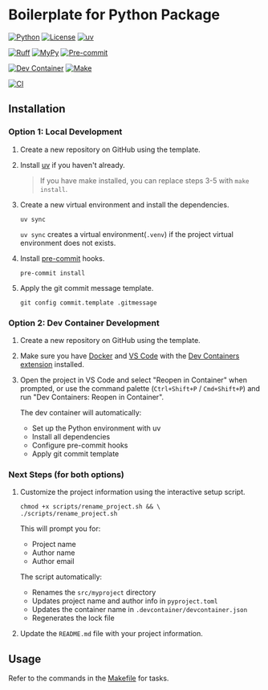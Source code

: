 # Boilerplate for Python Package

<!-- Core Technologies -->
[![Python](https://img.shields.io/badge/python-3.12+-blue.svg)](https://www.python.org/downloads/)
[![License](https://img.shields.io/badge/license-MIT-green.svg)](https://github.com/jseop-lim/boilerplate-python/blob/main/LICENSE)
[![uv](https://img.shields.io/endpoint?url=https://raw.githubusercontent.com/astral-sh/uv/main/assets/badge/v0.json&label=managed%20by&labelColor=grey&color=blue)](https://github.com/astral-sh/uv)

<!-- Code Quality -->
[![Ruff](https://img.shields.io/endpoint?url=https://raw.githubusercontent.com/astral-sh/ruff/main/assets/badge/v2.json)](https://github.com/astral-sh/ruff)
[![MyPy](https://img.shields.io/badge/mypy-checked-blue.svg)](http://mypy-lang.org/)
[![Pre-commit](https://img.shields.io/badge/pre--commit-enabled-brightgreen?logo=pre-commit)](https://github.com/pre-commit/pre-commit)

<!-- Development Environment -->
[![Dev Container](https://img.shields.io/badge/dev%20container-supported-blue?logo=visualstudiocode)](https://code.visualstudio.com/docs/devcontainers/containers)
[![Make](https://img.shields.io/badge/automation-make-blue.svg)](https://www.gnu.org/software/make/)

<!-- CI/CD Status -->
[![CI](https://github.com/jseop-lim/boilerplate-python/actions/workflows/ci.yml/badge.svg)](https://github.com/jseop-lim/boilerplate-python/actions/workflows/ci.yml)

## Installation

### Option 1: Local Development

1. Create a new repository on GitHub using the template.

2. Install [uv](https://docs.astral.sh/uv/) if you haven't already.

   > If you have make installed, you can replace steps 3-5 with `make install`.

3. Create a new virtual environment and install the dependencies.

   ```shell
   uv sync
   ```

   `uv sync` creates a virtual environment(`.venv`) if the project virtual environment
   does not exists.

4. Install [pre-commit](https://pre-commit.com/) hooks.

   ```shell
   pre-commit install
   ```

5. Apply the git commit message template.

   ```shell
   git config commit.template .gitmessage
   ```

### Option 2: Dev Container Development

1. Create a new repository on GitHub using the template.

2. Make sure you have [Docker](https://www.docker.com) and
   [VS Code](https://code.visualstudio.com) with the
   [Dev Containers extension](https://marketplace.visualstudio.com/items?itemName=ms-vscode-remote.remote-containers)
   installed.

3. Open the project in VS Code and select "Reopen in Container" when prompted,
   or use the command palette (`Ctrl+Shift+P` / `Cmd+Shift+P`) and run
   "Dev Containers: Reopen in Container".

   The dev container will automatically:
   - Set up the Python environment with uv
   - Install all dependencies
   - Configure pre-commit hooks
   - Apply git commit template

### Next Steps (for both options)

1. Customize the project information using the interactive setup script.

   ```shell
   chmod +x scripts/rename_project.sh && \
   ./scripts/rename_project.sh
   ```

   This will prompt you for:
   - Project name
   - Author name
   - Author email

   The script automatically:
   - Renames the `src/myproject` directory
   - Updates project name and author info in `pyproject.toml`
   - Updates the container name in `.devcontainer/devcontainer.json`
   - Regenerates the lock file

2. Update the `README.md` file with your project information.

## Usage

Refer to the commands in the [Makefile](./Makefile) for tasks.
